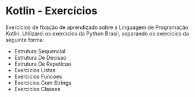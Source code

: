 # Kotlin - Exercícios
Exercícios de fixação de aprendizado sobre a Linguagem de Programação Kotlin.
Utilizarei os exercícios da Python Brasil, separando os exercícios da seguinte forma:

- Estrutura Sequencial
- Estrutura De Decisao
- Estrutura De Repeticao
- Exercicios Listas
- Exercicios Funcoes
- Exercicios Com Strings
- Exercicios Classes